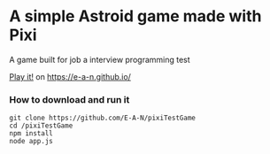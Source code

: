 # A simple Astroid game made with Pixi

A game built for job a interview programming test

[Play it!](https://e-a-n.github.io/) on https://e-a-n.github.io/

### How to download and run it

   ```
   git clone https://github.com/E-A-N/pixiTestGame
   cd /pixiTestGame
   npm install
   node app.js
   ```

